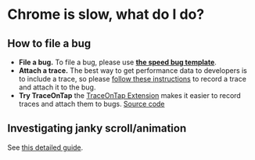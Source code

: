 # Chrome is slow, what do I do?

## How to file a bug

  * **File a bug.** To file a bug, please use
**[the speed bug template](https://bugs.chromium.org/p/chromium/issues/entry?template=Speed%20Bug)**.
  * **Attach a trace.** The best way to get performance data to developers is to include a trace,
    so please [follow these instructions](https://www.chromium.org/developers/how-tos/trace-event-profiling-tool/recording-tracing-runs)
    to record a trace and attach it to the bug.
  * **Try TraceOnTap** the [TraceOnTap Extension](http://goto.google.com/traceontap)
    makes it easier to record traces and attach them to bugs.
    [Source code](https://github.com/catapult-project/catapult/tree/master/experimental/trace_on_tap)

## Investigating janky scroll/animation
See [this detailed guide](https://chromium.googlesource.com/chromium/src/+/main/docs/speed/debug-janks.md).

<!--- TODO: ## Bug SLO for perf bugs -->

<!--- TODO: ## Bug Triage
### High level
### Best practices
### 3 step approach to Speed Triage
### Rotation Documentation
### Bug Dashboards
### Fixits
-->
